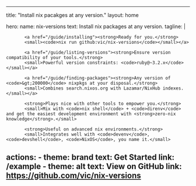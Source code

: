 ______________________________________________________________________

title: "Install nix pacakges at any version."
layout: home

hero:
name: nix-versions
text: Install nix packages at any version.
tagline: |

```
       <a href="/guide/installing"><strong>Ready for you.</strong>
       <small><code>nix run github:vic/nix-versions</code></small></a>

       <a href="/guide/listing-versions"><strong>Ensure version compatibility of your tools.</strong>
       <small>Powerful version constraints: <code>ruby@~3.2.x</code></small></a>

       <a href="/guide/finding-packages"><strong>Any version of <code>&gt;200000</code> nixpkgs at your disposal.</strong>
       <small>Combines search.nixos.org with Lazamar/NixHub indexes.</small></a>

       <strong>Plays nice with other tools to empower you.</strong>
       <small>Mix with <code>nix shell</code> + <code>direnv</code> and get the easiest development environment with <strong>zero-nix knowledge</strong>.</small>
       
       <strong>Useful on advanced nix environments.</strong>
       <small>Integrates well with <code>devenv</code>, <code>devshell</code>, <code>NixOS</code>, you name it.</small>
```

## actions: - theme: brand text: Get Started link: /example - theme: alt text: View on GitHub link: https://github.com/vic/nix-versions
